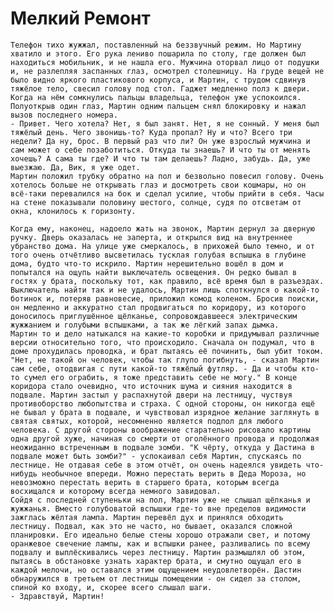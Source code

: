 Мелкий Ремонт
=============

	Телефон тихо жужжал, поставленный на беззвучный режим. Но Мартину хватило и этого. Его рука лениво пошарила по столу, где должен был находиться мобильник, и не нашла его. Мужчина оторвал лицо от подушки и, не разлепляя заспанных глаз, осмотрел столешницу. На груде вещей не было видно яркого пластикового корпуса, и Мартин, с трудом сдвинув тяжёлое тело, свесил голову под стол. Гаджет медленно полз к двери.
	Когда на нём сомкнулись пальцы владельца, телефон уже успокоился. Полуоткрыв один глаз, Мартин одним пальцем снял блокировку и нажал вызов последнего номера.
	- Привет. Чего хотела? Нет, я был занят. Нет, я не сонный. У меня был тяжёлый день. Чего звонишь-то? Куда пропал? Ну и что? Всего три недели? Да ну, брос. В первый раз что ли? Он уже взрослый мужчина и сам может о себе позаботиться. Откуда ты знаешь? И что ты от менять хочешь? А сама ты где? И что ты там делаешь? Ладно, забудь. Да, уже выезжаю. Да, Вик, я уже одет.
	Мартин положил трубку обратно на пол и безвольно повесил голову. Очень хотелось больше не открывать глаз и досмотреть свои кошмары, но он всё-таки перевалился на бок и сделал усилие, чтобы прийти в себя. Часы на стене показывали половину шестого, солнце, судя по отсветам от окна, клонилось к горизонту.

	Когда ему, наконец, надоело жать на звонок, Мартин дернул за дверную ручку. Дверь оказалась не заперта, и открылся вид на внутреннее убранство дома. На улице уже смеркалось, в прихожей было темно, и от того очень отчётливо высветилась тусклая голубая вспышка в глубине дома, будто что-то искрило. Мартин нерешительно вошёл в дом и попытался на ощупь найти выключатель освещения. Он редко бывал в гостях у брата, поскольку тот, как правило, всё время был в разъездах. Выключатель найти так и не удалось, Мартин лишь споткнулся о какой-то ботинок и, потеряв равновесие, приложил комод коленом. Бросив поиски, он медленно и аккуратно стал продвигаться по коридору, из которого доносилось приглушённое щёлканье, сопровождавшееся электрическим жужжанием и голубыми вспышками, а так же лёгкий запах дымка.
	Мартин то и дело натыкался на какие-то коробки и придумывал различные версии относительно того, что происходило. Сначала он подумал, что в доме прохудилась проводка, и брат пытаясь её починить, был убит током. "Нет, не такой он человек, чтобы так глупо погибнуть, - сказал Мартин сам себе, отодвигая с пути какой-то тяжёлый футляр. - Да и чтобы кто-то сумел его ограбить, я тоже представить себе не могу." В конце коридора стало очевидно, что источник шума и сияния находится в подвале. Мартин застыл у распахнутой двери на лестницу, чуствуя противоборство любопытства и страха. С одной стороны, он никогда ещё не бывал у брата в подвале, и чувствовал изрядное желание заглянуть в святая святых, которой, несомненно является подпол для любого человека. С другой стороны воображение старательно рисовало картины одна другой хуже, начиная со смерти от оголённого провода и продолжая неожиданно встреченным в подвале зомби. "К чёрту, откуда у Дастина в подвале может быть зомби?" - успокаивал себя Мартин, спускаясь по лестнице. Не отдавая себе в этом отчёт, он очень надеялся увидеть что-нибудь необычное впереди. Можно перестать верить в Деда Мороза, но невозможно перестать верить в старшего брата, которым всегда восхищался и которому всегда немного завидовал.
	Сойдя с последней ступеньки на пол, Мартин уже не слышал щёлканья и жужжанья. Вместо голубоватой вспышки где-то вне пределов видимости зажглась жёлтая лампа. Мартин перевёл дух и принялся обходить лестницу. Подвал, как это не часто, но бывает, оказался сложной планировки. Его идеально белые стены хорошо отражали свет, и потому оранжевое свечение лампы, как и вспышки ранее, разливались по всему подвалу и выплёскивались через лестницу. Мартин размышлял об этом, пытаясь в обстановке узнать характер брата, и смутно ощущал его в каждой мелочи, но оставался этим ощущением неудовлетворён. Дастин обнаружился в третьем от лестницы помещении - он сидел за столом, спиной ко входу, и, скорее всего слышал шаги.
	- Здравствуй, Мартин!